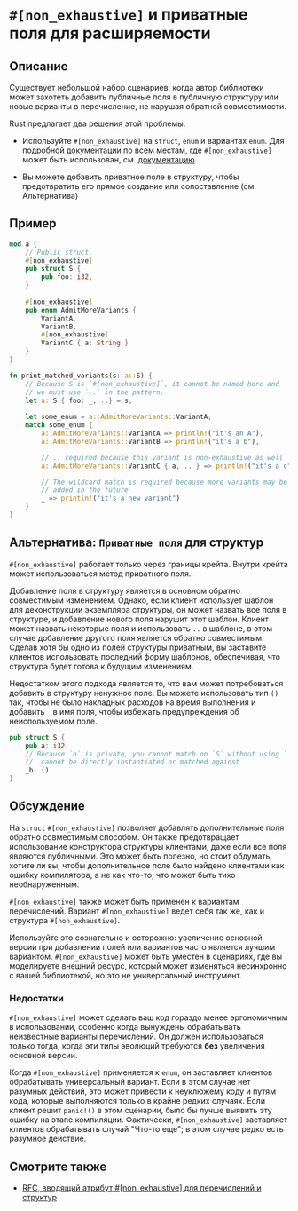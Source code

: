# `#[non_exhaustive]` и приватные поля для расширяемости

## Описание

Существует небольшой набор сценариев, когда автор библиотеки может захотеть добавить публичные поля в публичную структуру или новые варианты в перечисление, не нарушая обратной совместимости.

Rust предлагает два решения этой проблемы:

- Используйте `#[non_exhaustive]` на `struct`, `enum` и вариантах `enum`.
  Для подробной документации по всем местам, где `#[non_exhaustive]` может быть использован, см. [документацию](https://doc.rust-lang.org/reference/attributes/type_system.html#the-non_exhaustive-attribute).

- Вы можете добавить приватное поле в структуру, чтобы предотвратить его прямое создание или сопоставление (см. Альтернатива)

## Пример

```rust
mod a {
    // Public struct.
    #[non_exhaustive]
    pub struct S {
        pub foo: i32,
    }
    
    #[non_exhaustive]
    pub enum AdmitMoreVariants {
        VariantA,
        VariantB,
        #[non_exhaustive]
        VariantC { a: String }
    }
}

fn print_matched_variants(s: a::S) {
    // Because S is `#[non_exhaustive]`, it cannot be named here and
    // we must use `..` in the pattern.
    let a::S { foo: _, ..} = s;
    
    let some_enum = a::AdmitMoreVariants::VariantA;
    match some_enum {
        a::AdmitMoreVariants::VariantA => println!("it's an A"),
        a::AdmitMoreVariants::VariantB => println!("it's a b"),

        // .. required because this variant is non-exhaustive as well
        a::AdmitMoreVariants::VariantC { a, .. } => println!("it's a c"),

        // The wildcard match is required because more variants may be
        // added in the future
        _ => println!("it's a new variant")
    }
}
```

## Альтернатива: `Приватные поля` для структур

`#[non_exhaustive]` работает только через границы крейта.
Внутри крейта может использоваться метод приватного поля.

Добавление поля в структуру является в основном обратно совместимым изменением.
Однако, если клиент использует шаблон для деконструкции экземпляра структуры, он может назвать все поля в структуре, и добавление нового поля нарушит этот шаблон.
Клиент может назвать некоторые поля и использовать `..` в шаблоне, в этом случае добавление
другого поля является обратно совместимым.
Сделав хотя бы одно из полей структуры приватным, вы заставите клиентов использовать последний
форму шаблонов, обеспечивая, что структура будет готова к будущим изменениям.

Недостатком этого подхода является то, что вам может потребоваться добавить в структуру ненужное
поле.
Вы можете использовать тип `()` так, чтобы не было накладных расходов на время выполнения и добавить `_` в
имя поля, чтобы избежать предупреждения об неиспользуемом поле.

```rust
pub struct S {
    pub a: i32,
    // Because `b` is private, you cannot match on `S` without using `..` and `S`
    //  cannot be directly instantiated or matched against
    _b: ()
}
```

## Обсуждение

На `struct` `#[non_exhaustive]` позволяет добавлять дополнительные поля обратно
совместимым способом.
Он также предотвращает использование конструктора структуры клиентами, даже если все поля
являются публичными.
Это может быть полезно, но стоит обдумать, хотите ли вы, чтобы дополнительное поле
было найдено клиентами как ошибку компилятора, а не как что-то, что может быть тихо
необнаруженным.

`#[non_exhaustive]` также может быть применен к вариантам перечислений.
Вариант `#[non_exhaustive]` ведет себя так же, как и структура `#[non_exhaustive]`.

Используйте это сознательно и осторожно: увеличение основной версии при добавлении
полей или вариантов часто является лучшим вариантом.
`#[non_exhaustive]` может быть уместен в сценариях, где вы моделируете внешний
ресурс, который может изменяться несинхронно с вашей библиотекой, но это не
универсальный инструмент.

### Недостатки

`#[non_exhaustive]` может сделать ваш код гораздо менее эргономичным в использовании,
особенно когда вынуждены обрабатывать неизвестные варианты перечислений.
Он должен использоваться только тогда, когда эти типы эволюций требуются **без**
увеличения основной версии.

Когда `#[non_exhaustive]` применяется к `enum`, он заставляет клиентов обрабатывать
универсальный вариант.
Если в этом случае нет разумных действий, это может привести к неуклюжему
коду и путям кода, которые выполняются только в крайне редких случаях.
Если клиент решит `panic!()` в этом сценарии, было бы лучше выявить эту ошибку
на этапе компиляции.
Фактически, `#[non_exhaustive]` заставляет клиентов обрабатывать случай "Что-то еще";
в этом случае редко есть разумное действие.

## Смотрите также

- [RFC, вводящий атрибут #[non_exhaustive] для перечислений и структур](https://github.com/rust-lang/rfcs/blob/master/text/2008-non-exhaustive.md)
